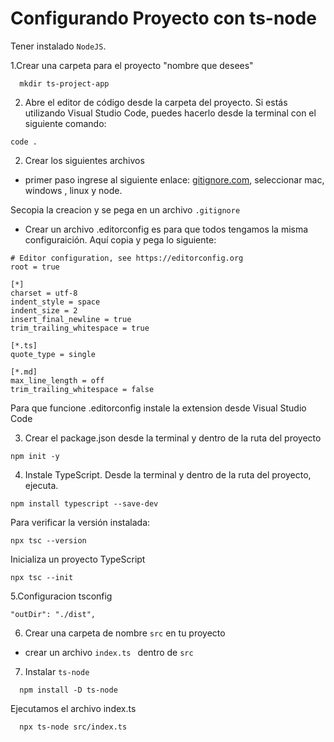# Configurando Proyecto con ts-node


Tener instalado ```NodeJS```.

1.Crear una carpeta para el proyecto "nombre que desees"

```shell
  mkdir ts-project-app
```

2. Abre el editor de código desde la carpeta del proyecto. Si estás utilizando Visual Studio Code, puedes hacerlo desde la terminal con el siguiente comando:

```shell
code .
```

2. Crear los siguientes archivos

* primer paso ingrese al siguiente enlace: [gitignore.com](https://www.toptal.com/developers/gitignore), seleccionar mac, windows , linux  y node.

Secopia la creacion y se pega en un archivo ```.gitignore```

* Crear un archivo .editorconfig 
es para que todos tengamos la misma configuraición. Aquí copia y pega lo siguiente:

```editorconfig
# Editor configuration, see https://editorconfig.org
root = true

[*]
charset = utf-8
indent_style = space
indent_size = 2
insert_final_newline = true
trim_trailing_whitespace = true

[*.ts]
quote_type = single

[*.md]
max_line_length = off
trim_trailing_whitespace = false
```
Para que funcione .editorconfig instale la extension desde Visual Studio Code


3. Crear el package.json  desde la terminal y dentro de la ruta del proyecto

<!-- Dependencias package.json -->
```shell
npm init -y
```
4. Instale TypeScript. Desde la terminal y dentro de la ruta del proyecto, ejecuta.


```shell
npm install typescript --save-dev
```
Para verificar la versión instalada:

```shell
npx tsc --version
```

Inicializa un proyecto TypeScript

```shell
npx tsc --init
```

5.Configuracion tsconfig
```shell
"outDir": "./dist", 
```

6. Crear una carpeta de nombre ```src``` en tu proyecto
* crear un archivo ```index.ts ``` dentro de ```src```

7. Instalar ```ts-node```

```shell
  npm install -D ts-node
```

Ejecutamos el archivo index.ts

```shell
  npx ts-node src/index.ts
```
